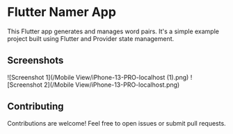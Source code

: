 # Flutter Namer App

This Flutter app generates and manages word pairs. It's a simple example project built using Flutter and Provider state management.


## Screenshots

![Screenshot 1](/Mobile View/iPhone-13-PRO-localhost (1).png)
![Screenshot 2](/Mobile View/iPhone-13-PRO-localhost.png)

## Contributing

Contributions are welcome! Feel free to open issues or submit pull requests.


